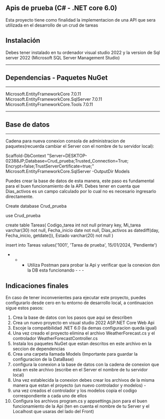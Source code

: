 ## Apis de prueba (C# - .NET core 6.0) 

Esta proyecto tiene como finalidad la implementacion de una API que sera utilizada en el desarrollo de un crud de tareas 

## Instalación

Debes tener instalado en tu ordenador visual studio 2022 y la version de Sql server 2022 (Microsoft SQL Server Management Studio)

- - - - - - - - - - - - - - - -
## Dependencias - Paquetes NuGet
- - - - - - - - - - - - - - - -
Microsoft.EntityFrameworkCore 7.0.11
Microsoft.EntityFrameworkCore.SqlServer 7.0.11
Microsoft.EntityFrameworkCore.Tools 7.0.11

- - - - - - - - -
## Base de datos
- - - - - - - - -
Cadena para nueva conexion consola de administracion de paquetes(recuerda cambiar el Server con el nombre de tu servidor local):

Scaffold-DbContext "Server=DESKTOP-02388JP;Database=Crud_prueba;Trusted_Connection=True; 
Encrypt=false;TrustServerCertificate=true;" Microsoft.EntityFrameworkCore.SqlServer -OutputDir Models  

Puedes crear la base de datos de esta manera, este paso es fundamental para el buen funcionamiento de la API. Debes tener en cuenta que Dias_activos es un campo calculado 
por lo cual no es necesario ingresarlo directamente.

Create database Crud_prueba 

use Crud_prueba

create table Tareas(
Codigo_tarea int not null primary key,
Mi_tarea varchar(30) not null,
Fecha_inicio date not null,
Dias_activos as datediff(day, Fecha_inicio, getdate()),
Estado varchar(20) not null
)

insert into Tareas values('1001', 'Tarea de prueba', 15/01/2024, 'Pendiente')

- - - Utiliza Postman para probar la Api y verificar que la conexion don la DB esta funcionando - - -

## Indicaciones finales

En caso de tener inconvenientes para ejecutar este proyecto, puedes configurarlo desde cero en tu entorno de desarrollo local, a continuacion sigue estos pasos:

1. Crea la base de datos con los pasos que aqui se describen
2. Crea un nuevo proyecto en visual studio 2022 ASP.NET Core Web Api
3. Escoje la compatibilidad .NET 6.0 (la demas configuracion queda igual)
4. Una vez creado el proyecto elimina el archivo WeatherForecast.cs y el controlador WeatherForecastController.cs
5. Instala los paquetes NuGet que estan descritos en este archivo en la seccion de dependencias
6. Crea una carpeta llamada Models (Importante para guardar la configuracion de la DataBase) 
7. configura la conexion a la base de datos con la cadena de conexion que esta en este archivo (escribe en el Server el nombre de tu servidor local)
8. Una vez establecida la conexion debes crear los archivos de la misma manera que estan el proyecto (un nuevo controlador y modelos) -
9. una vez creados el controlador y los modelos copia el codigo correspondiente a cada uno de ellos
10. Configura los archivos program.cs y appsettings.json para el buen funcionamiento de la Api (ten en cuenta el nombre de tu Server y el Localhost que usaras del lado del Front)


